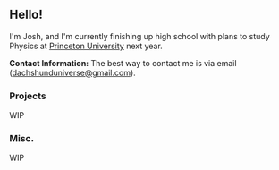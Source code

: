 ## Hello!
I'm Josh, and I'm currently finishing up high school with plans to study Physics at [Princeton University](https://www.princeton.edu/) next year. 

**Contact Information:** The best way to contact me is via email (dachshunduniverse@gmail.com). 

### Projects
WIP

### Misc.
WIP
